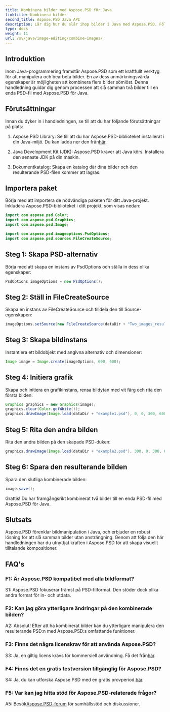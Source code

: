 ```yaml
---
title: Kombinera bilder med Aspose.PSD för Java
linktitle: Kombinera bilder
second_title: Aspose.PSD Java API
description: Lär dig hur du slår ihop bilder i Java med Aspose.PSD. Följ vår steg-för-steg-guide för sömlös bildkombination.
type: docs
weight: 11
url: /sv/java/image-editing/combine-images/
---
```

## Introduktion

Inom Java-programmering framstår Aspose.PSD som ett kraftfullt verktyg för att manipulera och bearbeta bilder. En av dess anmärkningsvärda egenskaper är möjligheten att kombinera flera bilder sömlöst. Denna handledning guidar dig genom processen att slå samman två bilder till en enda PSD-fil med Aspose.PSD för Java.

## Förutsättningar

Innan du dyker in i handledningen, se till att du har följande förutsättningar på plats:

1.  Aspose.PSD Library: Se till att du har Aspose.PSD-biblioteket installerat i din Java-miljö. Du kan ladda ner den från[här](https://releases.aspose.com/psd/java/).

2. Java Development Kit (JDK): Aspose.PSD kräver att Java körs. Installera den senaste JDK på din maskin.

3. Dokumentkatalog: Skapa en katalog där dina bilder och den resulterande PSD-filen kommer att lagras.

## Importera paket

Börja med att importera de nödvändiga paketen för ditt Java-projekt. Inkludera Aspose.PSD-biblioteket i ditt projekt, som visas nedan:

```java
import com.aspose.psd.Color;
import com.aspose.psd.Graphics;
import com.aspose.psd.Image;

import com.aspose.psd.imageoptions.PsdOptions;
import com.aspose.psd.sources.FileCreateSource;
```

## Steg 1: Skapa PSD-alternativ

Börja med att skapa en instans av PsdOptions och ställa in dess olika egenskaper:

```java
PsdOptions imageOptions = new PsdOptions();
```

## Steg 2: Ställ in FileCreateSource

Skapa en instans av FileCreateSource och tilldela den till Source-egenskapen:

```java
imageOptions.setSource(new FileCreateSource(dataDir + "Two_images_result_out.psd", false));
```

## Steg 3: Skapa bildinstans

Instantiera ett bildobjekt med angivna alternativ och dimensioner:

```java
Image image = Image.create(imageOptions, 600, 600);
```

## Steg 4: Initiera grafik

Skapa och initiera en grafikinstans, rensa bildytan med vit färg och rita den första bilden:

```java
Graphics graphics = new Graphics(image);
graphics.clear(Color.getWhite());
graphics.drawImage(Image.load(dataDir + "example1.psd"), 0, 0, 300, 600);
```

## Steg 5: Rita den andra bilden

Rita den andra bilden på den skapade PSD-duken:

```java
graphics.drawImage(Image.load(dataDir + "example2.psd"), 300, 0, 300, 600);
```

## Steg 6: Spara den resulterande bilden

Spara den slutliga kombinerade bilden:

```java
image.save();
```

Grattis! Du har framgångsrikt kombinerat två bilder till en enda PSD-fil med Aspose.PSD för Java.

## Slutsats

Aspose.PSD förenklar bildmanipulation i Java, och erbjuder en robust lösning för att slå samman bilder utan ansträngning. Genom att följa den här handledningen har du utnyttjat kraften i Aspose.PSD för att skapa visuellt tilltalande kompositioner.

## FAQ's

### F1: Är Aspose.PSD kompatibel med alla bildformat?

S1: Aspose.PSD fokuserar främst på PSD-filformat. Den stöder dock olika andra format för in- och utdata.

### F2: Kan jag göra ytterligare ändringar på den kombinerade bilden?

A2: Absolut! Efter att ha kombinerat bilder kan du ytterligare manipulera den resulterande PSD:n med Aspose.PSD:s omfattande funktioner.

### F3: Finns det några licenskrav för att använda Aspose.PSD?

 S3: Ja, en giltig licens krävs för kommersiell användning. Få det från[här](https://purchase.aspose.com/buy).

### F4: Finns det en gratis testversion tillgänglig för Aspose.PSD?

 S4: Ja, du kan utforska Aspose.PSD med en gratis provperiod.[här](https://releases.aspose.com/).

### F5: Var kan jag hitta stöd för Aspose.PSD-relaterade frågor?

 A5: Besök[Aspose.PSD-forum](https://forum.aspose.com/c/psd/34) för samhällsstöd och diskussioner.